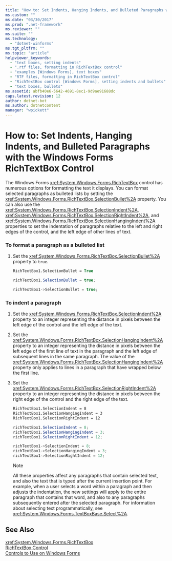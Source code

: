 ```yaml
---
title: "How to: Set Indents, Hanging Indents, and Bulleted Paragraphs with the Windows Forms RichTextBox Control"
ms.custom: ""
ms.date: "03/30/2017"
ms.prod: ".net-framework"
ms.reviewer: ""
ms.suite: ""
ms.technology: 
  - "dotnet-winforms"
ms.tgt_pltfrm: ""
ms.topic: "article"
helpviewer_keywords: 
  - "text boxes, setting indents"
  - ".rtf files, formatting in RichTextBox control"
  - "examples [Windows Forms], text boxes"
  - "RTF files, formatting in RichTextBox control"
  - "RichTextBox control [Windows Forms], setting indents and bullets"
  - "text boxes, bullets"
ms.assetid: abfb40e6-5642-4691-8ec1-9d9ae91688dc
caps.latest.revision: 12
author: dotnet-bot
ms.author: dotnetcontent
manager: "wpickett"
---
```

# How to: Set Indents, Hanging Indents, and Bulleted Paragraphs with the Windows Forms RichTextBox Control
The Windows Forms <xref:System.Windows.Forms.RichTextBox> control has numerous options for formatting the text it displays. You can format selected paragraphs as bulleted lists by setting the <xref:System.Windows.Forms.RichTextBox.SelectionBullet%2A> property. You can also use the <xref:System.Windows.Forms.RichTextBox.SelectionIndent%2A>, <xref:System.Windows.Forms.RichTextBox.SelectionRightIndent%2A>, and <xref:System.Windows.Forms.RichTextBox.SelectionHangingIndent%2A> properties to set the indentation of paragraphs relative to the left and right edges of the control, and the left edge of other lines of text.  
  
### To format a paragraph as a bulleted list  
  
1.  Set the <xref:System.Windows.Forms.RichTextBox.SelectionBullet%2A> property to `true`.  
  
    ```vb  
    RichTextBox1.SelectionBullet = True  
    ```  
  
    ```csharp  
    richTextBox1.SelectionBullet = true;  
    ```  
  
    ```cpp  
    richTextBox1->SelectionBullet = true;  
    ```  
  
### To indent a paragraph  
  
1.  Set the <xref:System.Windows.Forms.RichTextBox.SelectionIndent%2A> property to an integer representing the distance in pixels between the left edge of the control and the left edge of the text.  
  
2.  Set the <xref:System.Windows.Forms.RichTextBox.SelectionHangingIndent%2A> property to an integer representing the distance in pixels between the left edge of the first line of text in the paragraph and the left edge of subsequent lines in the same paragraph. The value of the <xref:System.Windows.Forms.RichTextBox.SelectionHangingIndent%2A> property only applies to lines in a paragraph that have wrapped below the first line.  
  
3.  Set the <xref:System.Windows.Forms.RichTextBox.SelectionRightIndent%2A> property to an integer representing the distance in pixels between the right edge of the control and the right edge of the text.  
  
    ```vb  
    RichTextBox1.SelectionIndent = 8  
    RichTextBox1.SelectionHangingIndent = 3  
    RichTextBox1.SelectionRightIndent = 12  
    ```  
  
    ```csharp  
    richTextBox1.SelectionIndent = 8;  
    richTextBox1.SelectionHangingIndent = 3;  
    richTextBox1.SelectionRightIndent = 12;  
    ```  
  
    ```cpp  
    richTextBox1->SelectionIndent = 8;  
    richTextBox1->SelectionHangingIndent = 3;  
    richTextBox1->SelectionRightIndent = 12;  
    ```  
  
    > [!NOTE]
    >  All these properties affect any paragraphs that contain selected text, and also the text that is typed after the current insertion point. For example, when a user selects a word within a paragraph and then adjusts the indentation, the new settings will apply to the entire paragraph that contains that word, and also to any paragraphs subsequently entered after the selected paragraph. For information about selecting text programmatically, see <xref:System.Windows.Forms.TextBoxBase.Select%2A>.  
  
## See Also  
 <xref:System.Windows.Forms.RichTextBox>   
 [RichTextBox Control](../../../../docs/framework/winforms/controls/richtextbox-control-windows-forms.md)   
 [Controls to Use on Windows Forms](../../../../docs/framework/winforms/controls/controls-to-use-on-windows-forms.md)
